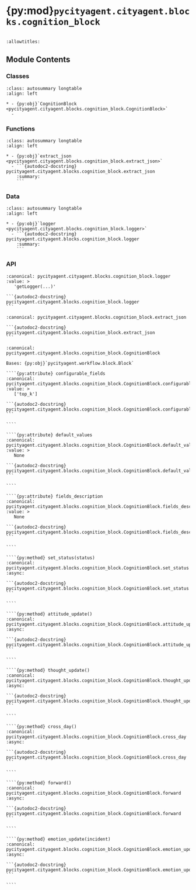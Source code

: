 # {py:mod}`pycityagent.cityagent.blocks.cognition_block`

```{py:module} pycityagent.cityagent.blocks.cognition_block
```

```{autodoc2-docstring} pycityagent.cityagent.blocks.cognition_block
:allowtitles:
```

## Module Contents

### Classes

````{list-table}
:class: autosummary longtable
:align: left

* - {py:obj}`CognitionBlock <pycityagent.cityagent.blocks.cognition_block.CognitionBlock>`
  -
````

### Functions

````{list-table}
:class: autosummary longtable
:align: left

* - {py:obj}`extract_json <pycityagent.cityagent.blocks.cognition_block.extract_json>`
  - ```{autodoc2-docstring} pycityagent.cityagent.blocks.cognition_block.extract_json
    :summary:
    ```
````

### Data

````{list-table}
:class: autosummary longtable
:align: left

* - {py:obj}`logger <pycityagent.cityagent.blocks.cognition_block.logger>`
  - ```{autodoc2-docstring} pycityagent.cityagent.blocks.cognition_block.logger
    :summary:
    ```
````

### API

````{py:data} logger
:canonical: pycityagent.cityagent.blocks.cognition_block.logger
:value: >
   'getLogger(...)'

```{autodoc2-docstring} pycityagent.cityagent.blocks.cognition_block.logger
```

````

````{py:function} extract_json(output_str)
:canonical: pycityagent.cityagent.blocks.cognition_block.extract_json

```{autodoc2-docstring} pycityagent.cityagent.blocks.cognition_block.extract_json
```
````

`````{py:class} CognitionBlock(llm: pycityagent.llm.LLM, memory: pycityagent.memory.Memory, simulator: pycityagent.environment.simulator.Simulator)
:canonical: pycityagent.cityagent.blocks.cognition_block.CognitionBlock

Bases: {py:obj}`pycityagent.workflow.block.Block`

````{py:attribute} configurable_fields
:canonical: pycityagent.cityagent.blocks.cognition_block.CognitionBlock.configurable_fields
:value: >
   ['top_k']

```{autodoc2-docstring} pycityagent.cityagent.blocks.cognition_block.CognitionBlock.configurable_fields
```

````

````{py:attribute} default_values
:canonical: pycityagent.cityagent.blocks.cognition_block.CognitionBlock.default_values
:value: >
   None

```{autodoc2-docstring} pycityagent.cityagent.blocks.cognition_block.CognitionBlock.default_values
```

````

````{py:attribute} fields_description
:canonical: pycityagent.cityagent.blocks.cognition_block.CognitionBlock.fields_description
:value: >
   None

```{autodoc2-docstring} pycityagent.cityagent.blocks.cognition_block.CognitionBlock.fields_description
```

````

````{py:method} set_status(status)
:canonical: pycityagent.cityagent.blocks.cognition_block.CognitionBlock.set_status
:async:

```{autodoc2-docstring} pycityagent.cityagent.blocks.cognition_block.CognitionBlock.set_status
```

````

````{py:method} attitude_update()
:canonical: pycityagent.cityagent.blocks.cognition_block.CognitionBlock.attitude_update
:async:

```{autodoc2-docstring} pycityagent.cityagent.blocks.cognition_block.CognitionBlock.attitude_update
```

````

````{py:method} thought_update()
:canonical: pycityagent.cityagent.blocks.cognition_block.CognitionBlock.thought_update
:async:

```{autodoc2-docstring} pycityagent.cityagent.blocks.cognition_block.CognitionBlock.thought_update
```

````

````{py:method} cross_day()
:canonical: pycityagent.cityagent.blocks.cognition_block.CognitionBlock.cross_day
:async:

```{autodoc2-docstring} pycityagent.cityagent.blocks.cognition_block.CognitionBlock.cross_day
```

````

````{py:method} forward()
:canonical: pycityagent.cityagent.blocks.cognition_block.CognitionBlock.forward
:async:

```{autodoc2-docstring} pycityagent.cityagent.blocks.cognition_block.CognitionBlock.forward
```

````

````{py:method} emotion_update(incident)
:canonical: pycityagent.cityagent.blocks.cognition_block.CognitionBlock.emotion_update
:async:

```{autodoc2-docstring} pycityagent.cityagent.blocks.cognition_block.CognitionBlock.emotion_update
```

````

`````
